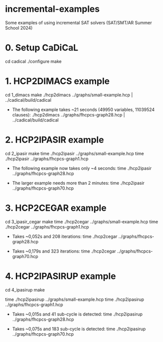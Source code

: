 # incremental-examples
Some examples of using incremental SAT solvers (SAT/SMT/AR Summer School 2024)

# 0. Setup CaDiCaL

cd cadical
./configure
make

# 1. HCP2DIMACS example

cd 1_dimacs
make
./hcp2dimacs ../graphs/small-example.hcp | ../cadical/build/cadical

- The following example takes ~21 seconds (49950 variables, 11039524 clauses):
./hcp2dimacs ../graphs/fhcpcs-graph28.hcp | ../cadical/build/cadical

# 2. HCP2IPASIR example

cd 2_ipasir
make
time ./hcp2ipasir ../graphs/small-example.hcp
time ./hcp2ipasir ../graphs/fhcpcs-graph1.hcp

- The following example now takes only ~4 seconds:
time ./hcp2ipasir ../graphs/fhcpcs-graph28.hcp

- The larger example needs more than 2 minutes:
time ./hcp2ipasir ../graphs/fhcpcs-graph70.hcp

# 3. HCP2CEGAR example

cd 3_ipasir_cegar
make
time ./hcp2cegar ../graphs/small-example.hcp
time ./hcp2cegar ../graphs/fhcpcs-graph1.hcp

- Takes ~0,052s and 208 iterations:
time ./hcp2cegar ../graphs/fhcpcs-graph28.hcp

- Takes ~0,179s and 323 iterations:
time ./hcp2cegar ../graphs/fhcpcs-graph70.hcp

# 4. HCP2IPASIRUP example

cd 4_ipasirup
make

time ./hcp2ipasirup ../graphs/small-example.hcp
time ./hcp2ipasirup ../graphs/fhcpcs-graph1.hcp

- Takes ~0,015s and 41 sub-cycle is detected:
time ./hcp2ipasirup ../graphs/fhcpcs-graph28.hcp

- Takes ~0,075s and 183 sub-cycle is detected:
time ./hcp2ipasirup ../graphs/fhcpcs-graph70.hcp
